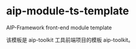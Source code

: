 # aip-module-ts-template

AIP-Framework front-end module template

该模板是 aip-toolkit 工具前端项目的模板 aip-toolkit。
